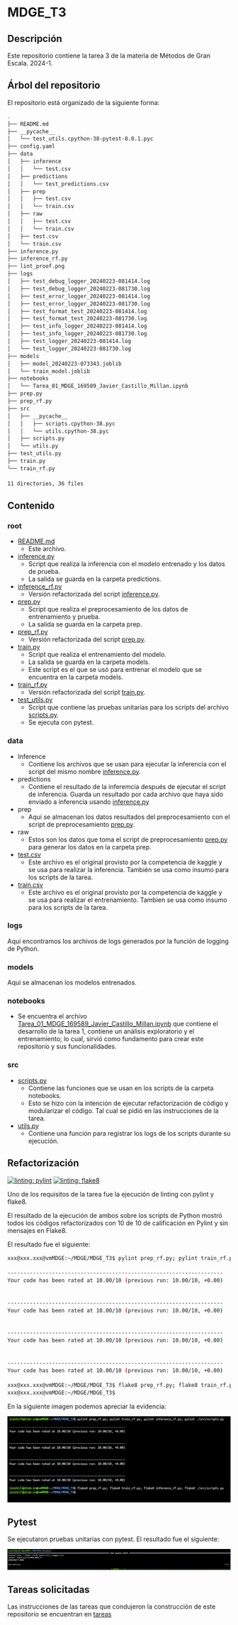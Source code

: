 # MDGE_T3

## Descripción

Este repositorio contiene la tarea 3 de la materia de Métodos de Gran Escala. 2024-1.

## Árbol del repositorio

El repositorio está organizado de la siguiente forma:

```bash
.
├── README.md
├── __pycache__
│   └── test_utils.cpython-38-pytest-8.0.1.pyc
├── config.yaml
├── data
│   ├── inference
│   │   └── test.csv
│   ├── predictions
│   │   └── test_predictions.csv
│   ├── prep
│   │   ├── test.csv
│   │   └── train.csv
│   ├── raw
│   │   ├── test.csv
│   │   └── train.csv
│   ├── test.csv
│   └── train.csv
├── inference.py
├── inference_rf.py
├── lint_proof.png
├── logs
│   ├── test_debug_logger_20240223-081414.log
│   ├── test_debug_logger_20240223-081730.log
│   ├── test_error_logger_20240223-081414.log
│   ├── test_error_logger_20240223-081730.log
│   ├── test_format_test_20240223-081414.log
│   ├── test_format_test_20240223-081730.log
│   ├── test_info_logger_20240223-081414.log
│   ├── test_info_logger_20240223-081730.log
│   ├── test_logger_20240223-081414.log
│   └── test_logger_20240223-081730.log
├── models
│   ├── model_20240223-073343.joblib
│   └── train_model.joblib
├── notebooks
│   └── Tarea_01_MDGE_169589_Javier_Castillo_Millan.ipynb
├── prep.py
├── prep_rf.py
├── src
│   ├── __pycache__
│   │   ├── scripts.cpython-38.pyc
│   │   └── utils.cpython-38.pyc
│   ├── scripts.py
│   └── utils.py
├── test_utils.py
├── train.py
└── train_rf.py

11 directories, 36 files
```

## Contenido

### root

- [README.md](README.md)
  - Este archivo.
- [inference.py](inference.py)
  - Script que realiza la inferencia con el modelo entrenado y los datos de prueba.
  - La salida se guarda en la carpeta predictions.
- [inference_rf.py](inference_rf.py)
  - Versión refactorizada del script [inference.py](inference.py).
- [prep.py](prep.py)
  - Script que realiza el preprocesamiento de los datos de entrenamiento y prueba.
  - La salida se guarda en la carpeta prep.
- [prep_rf.py](prep_rf.py)
  - Versión refactorizada del script [prep.py](prep.py).
- [train.py](train.py)
  - Script que realiza el entrenamiento del modelo.
  - La salida se guarda en la carpeta models.
  - Este script es el que se usó para entrenar el modelo que se encuentra en la carpeta models.
- [train_rf.py](train_rf.py)
  - Versión refactorizada del script [train.py](train.py).
- [test_utils.py](test_utils.py)
  - Script que contiene las pruebas unitarias para los scripts del archivo [scripts.py](src/scripts.py).
  - Se ejecuta con pytest.

### data

- Inference
  - Contiene los archivos que se usan para ejecutar la inferencia con el script del mismo nombre [inference.py](inference.py).
- predictions
  - Contiene el resultado de la inferemcia después de ejecutar el script de inferencia. Guarda un resultado por cada archivo que haya sido enviado a inferencia usando [inference.py](inference.py)
- prep
  - Aquí se almacenan los datos resultados del preprocesamiento con el script de preprocesamiento [prep.py](prep.py).
- raw
  - Estos son los datos que toma el script de preprocesamiento [prep.py](prep.py) para generar los datos en la carpeta prep.
- [test.csv](data/test.csv)
  - Este archivo es el original provisto por la competencia de kaggle y se usa para realizar la inferencia. También se usa como insumo para los scripts de la tarea.
- [train.csv](data/train.csv)
  - Este archivo es el original provisto por la competencia de kaggle y se usa para realizar el entrenamiento. Tambien se usa como insumo para los scripts de la tarea.

### logs

Aquí encontramos los archivos de logs generados por la función de logging de Python.

### models

Aquí se almacenan los modelos entrenados.

### notebooks

- Se encuentra el archivo [Tarea_01_MDGE_169589_Javier_Castillo_Millan.ipynb](Tarea_01_MDGE_169589_Javier_Castillo_Millan.ipynb) que contiene el desarrollo de la tarea 1, contiene un análisis exploratorio y el entrenamiento; lo cual, sirvió como fundamento para crear este repositorio y sus funcionalidades.

### src

- [scripts.py](src/scripts.py)
  - Contiene las funciones que se usan en los scripts de la carpeta notebooks.
  - Esto se hizo con la intención de ejecutar refactorización de código y modularizar el código. Tal cual se pidió en las instrucciones de la tarea.
- [utils.py](src/utils.py)
  - Contiene una función para registrar los logs de los scripts durante su ejecución.

## Refactorización

[![linting: pylint](https://img.shields.io/badge/linting-pylint-yellowgreen)](https://github.com/pylint-dev/pylint)
[![linting: flake8](https://img.shields.io/badge/linting-flake8-yellowgreen)](https://flake8.pycqa.org/en/latest/)

Uno de los requisitos de la tarea fue la ejecución de linting con pylint y flake8.

El resultado de la ejecución de ambos sobre los scripts de Python mostró todos los códigos refactorizados con 10 de 10 de calificación en Pylint y sin mensajes en Flake8.

El resultado fue el siguiente:

```bash
xxx@xxx.xxx@vmMDGE:~/MDGE/MDGE_T3$ pylint prep_rf.py; pylint train_rf.py; pylint inference_rf.py; pylint ./src/scripts.py 

--------------------------------------------------------------------
Your code has been rated at 10.00/10 (previous run: 10.00/10, +0.00)


--------------------------------------------------------------------
Your code has been rated at 10.00/10 (previous run: 10.00/10, +0.00)


--------------------------------------------------------------------
Your code has been rated at 10.00/10 (previous run: 10.00/10, +0.00)


--------------------------------------------------------------------
Your code has been rated at 10.00/10 (previous run: 10.00/10, +0.00)

xxx@xxx.xxx@vmMDGE:~/MDGE/MDGE_T3$ flake8 prep_rf.py; flake8 train_rf.py; flake8 inference_rf.py; flake8 ./src/scripts.py 
xxx@xxx.xxx@vmMDGE:~/MDGE/MDGE_T3$ 
```

En la siguiente imagen podemos apreciar la evidencia:

![linting](lint_proof.png)

## Pytest

Se ejecutaron pruebas unitarias con pytest. El resultado fue el siguiente:

![pytest](test_proof.png)

## Tareas solicitadas

Las instrucciones de las tareas que condujeron la construcción de este repositorio se encuentran en [tareas](https://github.com/Druizm128/arquitectura_de_producto_de_datos_2024/tree/main/tareas)
